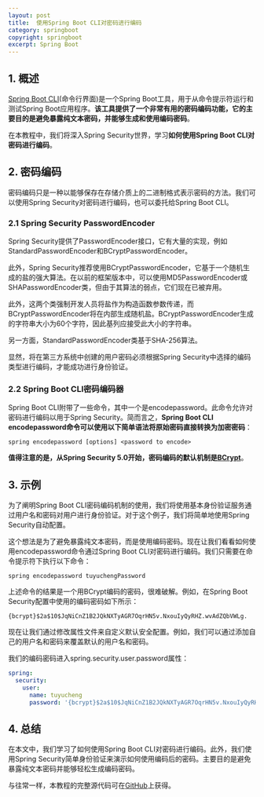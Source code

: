 ```yaml
---
layout: post
title:  使用Spring Boot CLI对密码进行编码
category: springboot
copyright: springboot
excerpt: Spring Boot
---
```


## 1. 概述

[Spring Boot CLI](https://www.baeldung.com/spring-boot-cli)(命令行界面)是一个Spring Boot工具，用于从命令提示符运行和测试Spring Boot应用程序。**该工具提供了一个非常有用的密码编码功能，它的主要目的是避免暴露纯文本密码，并能够生成和使用编码密码**。

在本教程中，我们将深入Spring Security世界，学习**如何使用Spring Boot CLI对密码进行编码**。

## 2. 密码编码

密码编码只是一种以能够保存在存储介质上的二进制格式表示密码的方法。我们可以使用Spring Security对密码进行编码，也可以委托给Spring Boot CLI。

### 2.1 Spring Security PasswordEncoder

Spring Security提供了PasswordEncoder接口，它有大量的实现，例如StandardPasswordEncoder和BCryptPasswordEncoder。

此外，Spring Security推荐使用BCryptPasswordEncoder，它基于一个随机生成的盐的强大算法。在以前的框架版本中，可以使用MD5PasswordEncoder或SHAPasswordEncoder类，但由于其算法的弱点，它们现在已被弃用。

此外，这两个类强制开发人员将盐作为构造函数参数传递，而BCryptPasswordEncoder将在内部生成随机盐。BCryptPasswordEncoder生成的字符串大小为60个字符，因此基列应接受此大小的字符串。

另一方面，StandardPasswordEncoder类基于SHA-256算法。

显然，将在第三方系统中创建的用户密码必须根据Spring Security中选择的编码类型进行编码，才能成功进行身份验证。

### 2.2 Spring Boot CLI密码编码器

Spring Boot CLI附带了一些命令，其中一个是encodepassword。此命令允许对密码进行编码以用于Spring Security。简而言之，**Spring Boot CLI encodepassword命令可以使用以下简单语法将原始密码直接转换为加密密码**：

```shell
spring encodepassword [options] <password to encode>
```

**值得注意的是，从Spring Security 5.0开始，密码编码的默认机制是[BCrypt](https://www.baeldung.com/spring-security-5-default-password-encoder)**。

## 3. 示例

为了阐明Spring Boot CLI密码编码机制的使用，我们将使用基本身份验证服务通过用户名和密码对用户进行身份验证。对于这个例子，我们将简单地使用Spring Security自动配置。

这个想法是为了避免暴露纯文本密码，而是使用编码密码。现在让我们看看如何使用encodepassword命令通过Spring Boot CLI对密码进行编码。我们只需要在命令提示符下执行以下命令：

```text
spring encodepassword tuyuchengPassword
```

上述命令的结果是一个用BCrypt编码的密码，很难破解。例如，在Spring Boot Security配置中使用的编码密码如下所示：

```shell
{bcrypt}$2a$10$JqNiCnZ1B2JQkNXTyAGR7OqrHN5v.NxouIyQyRHZ.wvAdZQbVWLg.
```

现在让我们通过修改属性文件来自定义默认安全配置。例如，我们可以通过添加自己的用户名和密码来覆盖默认的用户名和密码。

我们的编码密码进入spring.security.user.password属性：

```yaml
spring:
  security:
    user:
      name: tuyucheng
      password: '{bcrypt}$2a$10$JqNiCnZ1B2JQkNXTyAGR7OqrHN5v.NxouIyQyRHZ.wvAdZQbVWLg.'
```

## 4. 总结

在本文中，我们学习了如何使用Spring Boot CLI对密码进行编码。此外，我们使用Spring Security简单身份验证来演示如何使用编码后的密码。主要目的是避免暴露纯文本密码并能够轻松生成编码密码。

与往常一样，本教程的完整源代码可在[GitHub](https://github.com/tuyucheng7/taketoday-tutorial4j/tree/master/spring-boot-modules/spring-boot-cli)上获得。
